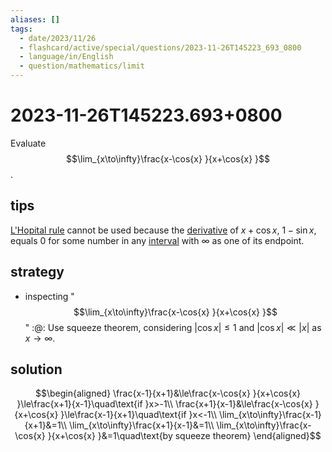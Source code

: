 ```yaml
---
aliases: []
tags:
  - date/2023/11/26
  - flashcard/active/special/questions/2023-11-26T145223_693_0800
  - language/in/English
  - question/mathematics/limit
---
```


# 2023-11-26T145223.693+0800

Evaluate $$\lim_{x\to\infty}\frac{x-\cos{x} }{x+\cos{x} }$$.

## tips

[L'Hopital rule](../../general/L'Hôpital's%20rule.md) cannot be used because the [derivative](../../general/derivative.md) of $x+\cos{x}$, $1-\sin{x}$, equals 0 for some number in any [interval](../../general/interval%20(mathematics).md) with ∞ as one of its endpoint.

## strategy

- inspecting "$$\lim_{x\to\infty}\frac{x-\cos{x} }{x+\cos{x} }$$" :@: Use squeeze theorem, considering $\lvert \cos x \rvert \le 1$ and $\lvert \cos x \rvert \ll \lvert x \rvert$ as $x \to \infty$.

## solution

$$\begin{aligned}
\frac{x-1}{x+1}&\le\frac{x-\cos{x} }{x+\cos{x} }\le\frac{x+1}{x-1}\quad\text{if }x>-1\\
\frac{x+1}{x-1}&\le\frac{x-\cos{x} }{x+\cos{x} }\le\frac{x-1}{x+1}\quad\text{if }x<-1\\
\lim_{x\to\infty}\frac{x-1}{x+1}&=1\\
\lim_{x\to\infty}\frac{x+1}{x-1}&=1\\
\lim_{x\to\infty}\frac{x-\cos{x} }{x+\cos{x} }&=1\quad\text{by squeeze theorem}
\end{aligned}$$
